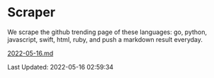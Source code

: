 # Scraper

We scrape the github trending page of these languages: go, python, javascript, swift, html, ruby, and push a markdown result everyday.

[2022-05-16.md](https://github.com/henson/Scraper/blob/master/2022-05-16.md)

Last Updated: 2022-05-16 02:59:34